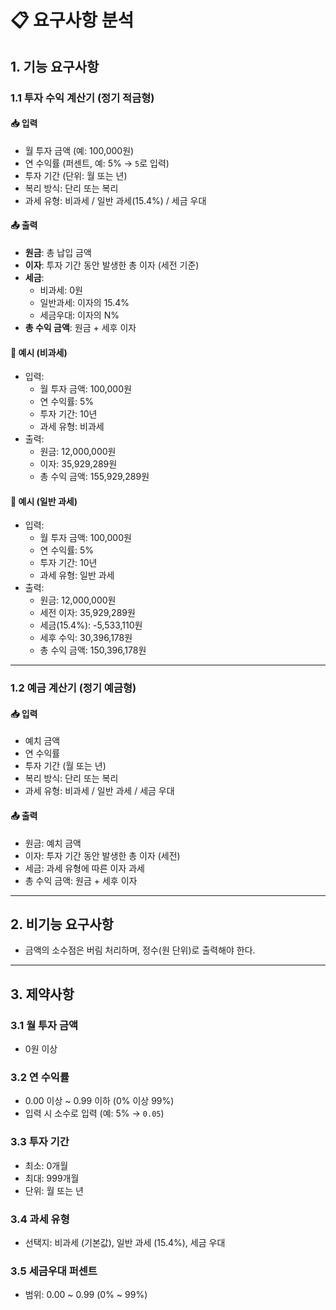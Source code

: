 # 📋 요구사항 분석

## 1. 기능 요구사항

### 1.1 투자 수익 계산기 (정기 적금형)

#### 📥 입력

- 월 투자 금액 (예: 100,000원)
- 연 수익률 (퍼센트, 예: 5% → `5`로 입력)
- 투자 기간 (단위: 월 또는 년)
- 복리 방식: 단리 또는 복리
- 과세 유형: 비과세 / 일반 과세(15.4%) / 세금 우대

#### 📤 출력

- **원금**: 총 납입 금액
- **이자**: 투자 기간 동안 발생한 총 이자 (세전 기준)
- **세금**:
    - 비과세: 0원
    - 일반과세: 이자의 15.4%
    - 세금우대: 이자의 N%
- **총 수익 금액**: 원금 + 세후 이자

#### 🧾 예시 (비과세)

- 입력:
    - 월 투자 금액: 100,000원
    - 연 수익률: 5%
    - 투자 기간: 10년
    - 과세 유형: 비과세
- 출력:
    - 원금: 12,000,000원
    - 이자: 35,929,289원
    - 총 수익 금액: 155,929,289원

#### 🧾 예시 (일반 과세)

- 입력:
    - 월 투자 금액: 100,000원
    - 연 수익률: 5%
    - 투자 기간: 10년
    - 과세 유형: 일반 과세
- 출력:
    - 원금: 12,000,000원
    - 세전 이자: 35,929,289원
    - 세금(15.4%): -5,533,110원
    - 세후 수익: 30,396,178원
    - 총 수익 금액: 150,396,178원

---

### 1.2 예금 계산기 (정기 예금형)

#### 📥 입력

- 예치 금액
- 연 수익률
- 투자 기간 (월 또는 년)
- 복리 방식: 단리 또는 복리
- 과세 유형: 비과세 / 일반 과세 / 세금 우대

#### 📤 출력

- 원금: 예치 금액
- 이자: 투자 기간 동안 발생한 총 이자 (세전)
- 세금: 과세 유형에 따른 이자 과세
- 총 수익 금액: 원금 + 세후 이자

---

## 2. 비기능 요구사항

- 금액의 소수점은 버림 처리하며, 정수(원 단위)로 출력해야 한다.

---

## 3. 제약사항

### 3.1 월 투자 금액

- 0원 이상

### 3.2 연 수익률

- 0.00 이상 ~ 0.99 이하 (0% 이상 99%)
- 입력 시 소수로 입력 (예: 5% → `0.05`)

### 3.3 투자 기간

- 최소: 0개월
- 최대: 999개월
- 단위: 월 또는 년

### 3.4 과세 유형

- 선택지: 비과세 (기본값), 일반 과세 (15.4%), 세금 우대

### 3.5 세금우대 퍼센트

- 범위: 0.00 ~ 0.99 (0% ~ 99%)
